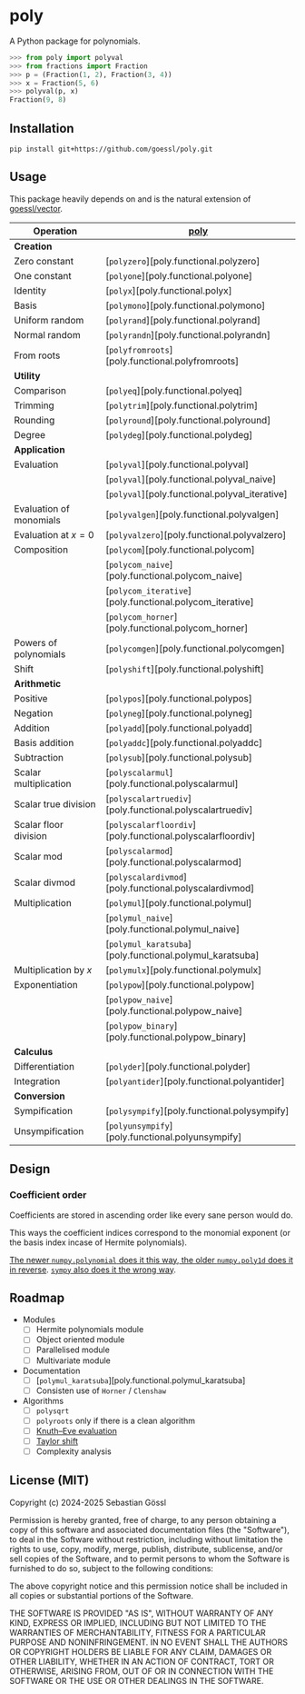 # poly

A Python package for polynomials.
```python
>>> from poly import polyval
>>> from fractions import Fraction
>>> p = (Fraction(1, 2), Fraction(3, 4))
>>> x = Fraction(5, 6)
>>> polyval(p, x)
Fraction(9, 8)
```

## Installation

```
pip install git+https://github.com/goessl/poly.git
```

## Usage

This package heavily depends on and is the natural extension of [goessl/vector](https://goessl.github.io/vector).

| Operation               | [poly](functional.md)                                      |
| ----------------------- | ---------------------------------------------------------- |
| **Creation**            |                                                            |
| Zero constant           | [`polyzero`][poly.functional.polyzero]                     |
| One constant            | [`polyone`][poly.functional.polyone]                       |
| Identity                | [`polyx`][poly.functional.polyx]                           |
| Basis                   | [`polymono`][poly.functional.polymono]                     |
| Uniform random          | [`polyrand`][poly.functional.polyrand]                     |
| Normal random           | [`polyrandn`][poly.functional.polyrandn]                   |
| From roots              | [`polyfromroots`][poly.functional.polyfromroots]           |
| **Utility**             |                                                            |
| Comparison              | [`polyeq`][poly.functional.polyeq]                         |
| Trimming                | [`polytrim`][poly.functional.polytrim]                     |
| Rounding                | [`polyround`][poly.functional.polyround]                   |
| Degree                  | [`polydeg`][poly.functional.polydeg]                       |
| **Application**         |                                                            |
| Evaluation              | [`polyval`][poly.functional.polyval]                       |
|                         | [`polyval`][poly.functional.polyval_naive]                 |
|                         | [`polyval`][poly.functional.polyval_iterative]             |
| Evaluation of monomials | [`polyvalgen`][poly.functional.polyvalgen]                 |
| Evaluation at $x=0$     | [`polyvalzero`][poly.functional.polyvalzero]               |
| Composition             | [`polycom`][poly.functional.polycom]                       |
|                         | [`polycom_naive`][poly.functional.polycom_naive]           |
|                         | [`polycom_iterative`][poly.functional.polycom_iterative]   |
|                         | [`polycom_horner`][poly.functional.polycom_horner]         |
| Powers of polynomials   | [`polycomgen`][poly.functional.polycomgen]                 |
| Shift                   | [`polyshift`][poly.functional.polyshift]                   |
| **Arithmetic**          |                                                            |
| Positive                | [`polypos`][poly.functional.polypos]                       |
| Negation                | [`polyneg`][poly.functional.polyneg]                       |
| Addition                | [`polyadd`][poly.functional.polyadd]                       |
| Basis addition          | [`polyaddc`][poly.functional.polyaddc]                     |
| Subtraction             | [`polysub`][poly.functional.polysub]                       |
| Scalar multiplication   | [`polyscalarmul`][poly.functional.polyscalarmul]           |
| Scalar true division    | [`polyscalartruediv`][poly.functional.polyscalartruediv]   |
| Scalar floor division   | [`polyscalarfloordiv`][poly.functional.polyscalarfloordiv] |
| Scalar mod              | [`polyscalarmod`][poly.functional.polyscalarmod]           |
| Scalar divmod           | [`polyscalardivmod`][poly.functional.polyscalardivmod]     |
| Multiplication          | [`polymul`][poly.functional.polymul]                       |
|                         | [`polymul_naive`][poly.functional.polymul_naive]           |
|                         | [`polymul_karatsuba`][poly.functional.polymul_karatsuba]   |
| Multiplication by $x$   | [`polymulx`][poly.functional.polymulx]                     |
| Exponentiation          | [`polypow`][poly.functional.polypow]                       |
|                         | [`polypow_naive`][poly.functional.polypow_naive]           |
|                         | [`polypow_binary`][poly.functional.polypow_binary]         |
| **Calculus**            |                                                            |
| Differentiation         | [`polyder`][poly.functional.polyder]                       |
| Integration             | [`polyantider`][poly.functional.polyantider]               |
| **Conversion**          |                                                            |
| Sympification           | [`polysympify`][poly.functional.polysympify]               |
| Unsympification         | [`polyunsympify`][poly.functional.polyunsympify]           | 

## Design

### Coefficient order

Coefficients are stored in ascending order like every sane person would do.

This ways the coefficient indices correspond to the monomial exponent (or the basis index incase of Hermite polynomials).

[The newer `numpy.polynomial` does it this way, the older `numpy.poly1d` does it in reverse](https://numpy.org/doc/stable/reference/routines.polynomials.html#transition-guide). [`sympy` also does it the wrong way](https://docs.sympy.org/latest/modules/polys/reference.html#sympy.polys.polytools.Poly.coeffs). 

## Roadmap

- Modules
  - [ ] Hermite polynomials module
  - [ ] Object oriented module
  - [ ] Parallelised module
  - [ ] Multivariate module
- Documentation
  - [ ] [`polymul_karatsuba`][poly.functional.polymul_karatsuba]
  - [ ] Consisten use of `Horner` / `Clenshaw`
- Algorithms
  - [ ] `polysqrt`
  - [ ] `polyroots` only if there is a clean algorithm
  - [ ] [Knuth–Eve evaluation](https://en.wikipedia.org/wiki/Knuth–Eve_algorithm)
  - [ ] [Taylor shift](https://math.stackexchange.com/a/694571/1170417)
  - [ ] Complexity analysis

## License (MIT)

Copyright (c) 2024-2025 Sebastian Gössl

Permission is hereby granted, free of charge, to any person obtaining a copy
of this software and associated documentation files (the "Software"), to deal
in the Software without restriction, including without limitation the rights
to use, copy, modify, merge, publish, distribute, sublicense, and/or sell
copies of the Software, and to permit persons to whom the Software is
furnished to do so, subject to the following conditions:

The above copyright notice and this permission notice shall be included in all
copies or substantial portions of the Software.

THE SOFTWARE IS PROVIDED "AS IS", WITHOUT WARRANTY OF ANY KIND, EXPRESS OR
IMPLIED, INCLUDING BUT NOT LIMITED TO THE WARRANTIES OF MERCHANTABILITY,
FITNESS FOR A PARTICULAR PURPOSE AND NONINFRINGEMENT. IN NO EVENT SHALL THE
AUTHORS OR COPYRIGHT HOLDERS BE LIABLE FOR ANY CLAIM, DAMAGES OR OTHER
LIABILITY, WHETHER IN AN ACTION OF CONTRACT, TORT OR OTHERWISE, ARISING FROM,
OUT OF OR IN CONNECTION WITH THE SOFTWARE OR THE USE OR OTHER DEALINGS IN THE
SOFTWARE.
